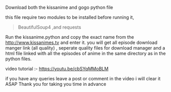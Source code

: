 Download both the kissanime and gogo python file

this file require two modules to be installed before running it,
>BeautifulSoup4 ,and
>requests

Run the kissanime.python and copy the exact name from the http://www.kissanimes.tv and enter it.
you will get all episode download manger link (all quality) , seperate quality files for download manager and 
a html file linked with all the episodes of anime in the same directory as in the python files.

video tutorial :- https://youtu.be/cbSYqMMoBLM

if you have any queries leave a post or comment in the video 
i will clear it ASAP
Thank you for taking you time in advance
